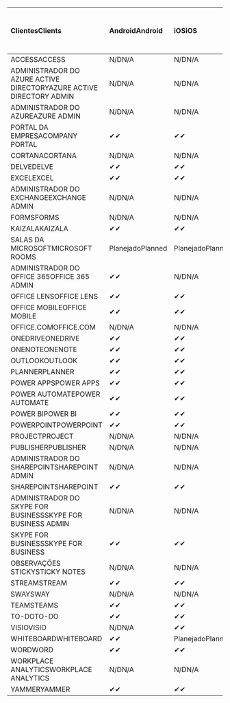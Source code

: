 <!-- This file is generated automatically. Changes made to this file will be overwritten.-->
|<span data-ttu-id="95ac7-101">Clientes</span><span class="sxs-lookup"><span data-stu-id="95ac7-101">Clients</span></span>|<span data-ttu-id="95ac7-102">Android</span><span class="sxs-lookup"><span data-stu-id="95ac7-102">Android</span></span>|<span data-ttu-id="95ac7-103">iOS</span><span class="sxs-lookup"><span data-stu-id="95ac7-103">iOS</span></span>|<span data-ttu-id="95ac7-104">Mac</span><span class="sxs-lookup"><span data-stu-id="95ac7-104">Mac</span></span>|<span data-ttu-id="95ac7-105">Windows 10</span><span class="sxs-lookup"><span data-stu-id="95ac7-105">Windows 10</span></span><br><span data-ttu-id="95ac7-106">Desktop</span><span class="sxs-lookup"><span data-stu-id="95ac7-106">Desktop</span></span>|<span data-ttu-id="95ac7-107">Windows 10</span><span class="sxs-lookup"><span data-stu-id="95ac7-107">Windows 10</span></span><br><span data-ttu-id="95ac7-108">Aplicativos modernos</span><span class="sxs-lookup"><span data-stu-id="95ac7-108">Modern Apps</span></span>|
|:-|:-|:-|:-|:-|:-|
|<span data-ttu-id="95ac7-109">ACCESS</span><span class="sxs-lookup"><span data-stu-id="95ac7-109">ACCESS</span></span>|<span data-ttu-id="95ac7-110">N/D</span><span class="sxs-lookup"><span data-stu-id="95ac7-110">N/A</span></span>|<span data-ttu-id="95ac7-111">N/D</span><span class="sxs-lookup"><span data-stu-id="95ac7-111">N/A</span></span>|<span data-ttu-id="95ac7-112">N/D</span><span class="sxs-lookup"><span data-stu-id="95ac7-112">N/A</span></span>|<span data-ttu-id="95ac7-113">✔</span><span class="sxs-lookup"><span data-stu-id="95ac7-113">✔</span></span>|<span data-ttu-id="95ac7-114">N/D</span><span class="sxs-lookup"><span data-stu-id="95ac7-114">N/A</span></span>|
|<span data-ttu-id="95ac7-115">ADMINISTRADOR DO AZURE ACTIVE DIRECTORY</span><span class="sxs-lookup"><span data-stu-id="95ac7-115">AZURE ACTIVE DIRECTORY ADMIN</span></span>|<span data-ttu-id="95ac7-116">N/D</span><span class="sxs-lookup"><span data-stu-id="95ac7-116">N/A</span></span>|<span data-ttu-id="95ac7-117">N/D</span><span class="sxs-lookup"><span data-stu-id="95ac7-117">N/A</span></span>|<span data-ttu-id="95ac7-118">N/D</span><span class="sxs-lookup"><span data-stu-id="95ac7-118">N/A</span></span>|<span data-ttu-id="95ac7-119">✔</span><span class="sxs-lookup"><span data-stu-id="95ac7-119">✔</span></span>|<span data-ttu-id="95ac7-120">N/D</span><span class="sxs-lookup"><span data-stu-id="95ac7-120">N/A</span></span>|
|<span data-ttu-id="95ac7-121">ADMINISTRADOR DO AZURE</span><span class="sxs-lookup"><span data-stu-id="95ac7-121">AZURE ADMIN</span></span>|<span data-ttu-id="95ac7-122">N/D</span><span class="sxs-lookup"><span data-stu-id="95ac7-122">N/A</span></span>|<span data-ttu-id="95ac7-123">N/D</span><span class="sxs-lookup"><span data-stu-id="95ac7-123">N/A</span></span>|<span data-ttu-id="95ac7-124">N/D</span><span class="sxs-lookup"><span data-stu-id="95ac7-124">N/A</span></span>|<span data-ttu-id="95ac7-125">N/D</span><span class="sxs-lookup"><span data-stu-id="95ac7-125">N/A</span></span>|<span data-ttu-id="95ac7-126">N/D</span><span class="sxs-lookup"><span data-stu-id="95ac7-126">N/A</span></span>|
|<span data-ttu-id="95ac7-127">PORTAL DA EMPRESA</span><span class="sxs-lookup"><span data-stu-id="95ac7-127">COMPANY PORTAL</span></span>|<span data-ttu-id="95ac7-128">✔</span><span class="sxs-lookup"><span data-stu-id="95ac7-128">✔</span></span>|<span data-ttu-id="95ac7-129">✔</span><span class="sxs-lookup"><span data-stu-id="95ac7-129">✔</span></span>|<span data-ttu-id="95ac7-130">✔</span><span class="sxs-lookup"><span data-stu-id="95ac7-130">✔</span></span>|<span data-ttu-id="95ac7-131">N/D</span><span class="sxs-lookup"><span data-stu-id="95ac7-131">N/A</span></span>|<span data-ttu-id="95ac7-132">✔</span><span class="sxs-lookup"><span data-stu-id="95ac7-132">✔</span></span>|
|<span data-ttu-id="95ac7-133">CORTANA</span><span class="sxs-lookup"><span data-stu-id="95ac7-133">CORTANA</span></span>|<span data-ttu-id="95ac7-134">N/D</span><span class="sxs-lookup"><span data-stu-id="95ac7-134">N/A</span></span>|<span data-ttu-id="95ac7-135">N/D</span><span class="sxs-lookup"><span data-stu-id="95ac7-135">N/A</span></span>|<span data-ttu-id="95ac7-136">N/D</span><span class="sxs-lookup"><span data-stu-id="95ac7-136">N/A</span></span>|<span data-ttu-id="95ac7-137">N/D</span><span class="sxs-lookup"><span data-stu-id="95ac7-137">N/A</span></span>|<span data-ttu-id="95ac7-138">✔</span><span class="sxs-lookup"><span data-stu-id="95ac7-138">✔</span></span>|
|<span data-ttu-id="95ac7-139">DELVE</span><span class="sxs-lookup"><span data-stu-id="95ac7-139">DELVE</span></span>|<span data-ttu-id="95ac7-140">✔</span><span class="sxs-lookup"><span data-stu-id="95ac7-140">✔</span></span>|<span data-ttu-id="95ac7-141">✔</span><span class="sxs-lookup"><span data-stu-id="95ac7-141">✔</span></span>|<span data-ttu-id="95ac7-142">N/D</span><span class="sxs-lookup"><span data-stu-id="95ac7-142">N/A</span></span>|<span data-ttu-id="95ac7-143">N/D</span><span class="sxs-lookup"><span data-stu-id="95ac7-143">N/A</span></span>|<span data-ttu-id="95ac7-144">N/D</span><span class="sxs-lookup"><span data-stu-id="95ac7-144">N/A</span></span>|
|<span data-ttu-id="95ac7-145">EXCEL</span><span class="sxs-lookup"><span data-stu-id="95ac7-145">EXCEL</span></span>|<span data-ttu-id="95ac7-146">✔</span><span class="sxs-lookup"><span data-stu-id="95ac7-146">✔</span></span>|<span data-ttu-id="95ac7-147">✔</span><span class="sxs-lookup"><span data-stu-id="95ac7-147">✔</span></span>|<span data-ttu-id="95ac7-148">✔</span><span class="sxs-lookup"><span data-stu-id="95ac7-148">✔</span></span>|<span data-ttu-id="95ac7-149">✔</span><span class="sxs-lookup"><span data-stu-id="95ac7-149">✔</span></span>|<span data-ttu-id="95ac7-150">✔</span><span class="sxs-lookup"><span data-stu-id="95ac7-150">✔</span></span>|
|<span data-ttu-id="95ac7-151">ADMINISTRADOR DO EXCHANGE</span><span class="sxs-lookup"><span data-stu-id="95ac7-151">EXCHANGE ADMIN</span></span>|<span data-ttu-id="95ac7-152">N/D</span><span class="sxs-lookup"><span data-stu-id="95ac7-152">N/A</span></span>|<span data-ttu-id="95ac7-153">N/D</span><span class="sxs-lookup"><span data-stu-id="95ac7-153">N/A</span></span>|<span data-ttu-id="95ac7-154">N/D</span><span class="sxs-lookup"><span data-stu-id="95ac7-154">N/A</span></span>|<span data-ttu-id="95ac7-155">✔</span><span class="sxs-lookup"><span data-stu-id="95ac7-155">✔</span></span>|<span data-ttu-id="95ac7-156">N/D</span><span class="sxs-lookup"><span data-stu-id="95ac7-156">N/A</span></span>|
|<span data-ttu-id="95ac7-157">FORMS</span><span class="sxs-lookup"><span data-stu-id="95ac7-157">FORMS</span></span>|<span data-ttu-id="95ac7-158">N/D</span><span class="sxs-lookup"><span data-stu-id="95ac7-158">N/A</span></span>|<span data-ttu-id="95ac7-159">N/D</span><span class="sxs-lookup"><span data-stu-id="95ac7-159">N/A</span></span>|<span data-ttu-id="95ac7-160">N/D</span><span class="sxs-lookup"><span data-stu-id="95ac7-160">N/A</span></span>|<span data-ttu-id="95ac7-161">N/D</span><span class="sxs-lookup"><span data-stu-id="95ac7-161">N/A</span></span>|<span data-ttu-id="95ac7-162">N/D</span><span class="sxs-lookup"><span data-stu-id="95ac7-162">N/A</span></span>|
|<span data-ttu-id="95ac7-163">KAIZALA</span><span class="sxs-lookup"><span data-stu-id="95ac7-163">KAIZALA</span></span>|<span data-ttu-id="95ac7-164">✔</span><span class="sxs-lookup"><span data-stu-id="95ac7-164">✔</span></span>|<span data-ttu-id="95ac7-165">✔</span><span class="sxs-lookup"><span data-stu-id="95ac7-165">✔</span></span>|<span data-ttu-id="95ac7-166">N/D</span><span class="sxs-lookup"><span data-stu-id="95ac7-166">N/A</span></span>|<span data-ttu-id="95ac7-167">N/D</span><span class="sxs-lookup"><span data-stu-id="95ac7-167">N/A</span></span>|<span data-ttu-id="95ac7-168">N/D</span><span class="sxs-lookup"><span data-stu-id="95ac7-168">N/A</span></span>|
|<span data-ttu-id="95ac7-169">SALAS DA MICROSOFT</span><span class="sxs-lookup"><span data-stu-id="95ac7-169">MICROSOFT ROOMS</span></span>|<span data-ttu-id="95ac7-170">Planejado</span><span class="sxs-lookup"><span data-stu-id="95ac7-170">Planned</span></span>|<span data-ttu-id="95ac7-171">Planejado</span><span class="sxs-lookup"><span data-stu-id="95ac7-171">Planned</span></span>|<span data-ttu-id="95ac7-172">N/D</span><span class="sxs-lookup"><span data-stu-id="95ac7-172">N/A</span></span>|<span data-ttu-id="95ac7-173">N/D</span><span class="sxs-lookup"><span data-stu-id="95ac7-173">N/A</span></span>|<span data-ttu-id="95ac7-174">N/D</span><span class="sxs-lookup"><span data-stu-id="95ac7-174">N/A</span></span>|
|<span data-ttu-id="95ac7-175">ADMINISTRADOR DO OFFICE 365</span><span class="sxs-lookup"><span data-stu-id="95ac7-175">OFFICE 365 ADMIN</span></span>|<span data-ttu-id="95ac7-176">✔</span><span class="sxs-lookup"><span data-stu-id="95ac7-176">✔</span></span>|<span data-ttu-id="95ac7-177">N/D</span><span class="sxs-lookup"><span data-stu-id="95ac7-177">N/A</span></span>|<span data-ttu-id="95ac7-178">N/D</span><span class="sxs-lookup"><span data-stu-id="95ac7-178">N/A</span></span>|<span data-ttu-id="95ac7-179">N/D</span><span class="sxs-lookup"><span data-stu-id="95ac7-179">N/A</span></span>|<span data-ttu-id="95ac7-180">N/D</span><span class="sxs-lookup"><span data-stu-id="95ac7-180">N/A</span></span>|
|<span data-ttu-id="95ac7-181">OFFICE LENS</span><span class="sxs-lookup"><span data-stu-id="95ac7-181">OFFICE LENS</span></span>|<span data-ttu-id="95ac7-182">✔</span><span class="sxs-lookup"><span data-stu-id="95ac7-182">✔</span></span>|<span data-ttu-id="95ac7-183">✔</span><span class="sxs-lookup"><span data-stu-id="95ac7-183">✔</span></span>|<span data-ttu-id="95ac7-184">N/D</span><span class="sxs-lookup"><span data-stu-id="95ac7-184">N/A</span></span>|<span data-ttu-id="95ac7-185">N/D</span><span class="sxs-lookup"><span data-stu-id="95ac7-185">N/A</span></span>|<span data-ttu-id="95ac7-186">✔</span><span class="sxs-lookup"><span data-stu-id="95ac7-186">✔</span></span>|
|<span data-ttu-id="95ac7-187">OFFICE MOBILE</span><span class="sxs-lookup"><span data-stu-id="95ac7-187">OFFICE MOBILE</span></span>|<span data-ttu-id="95ac7-188">✔</span><span class="sxs-lookup"><span data-stu-id="95ac7-188">✔</span></span>|<span data-ttu-id="95ac7-189">✔</span><span class="sxs-lookup"><span data-stu-id="95ac7-189">✔</span></span>|<span data-ttu-id="95ac7-190">N/D</span><span class="sxs-lookup"><span data-stu-id="95ac7-190">N/A</span></span>|<span data-ttu-id="95ac7-191">N/D</span><span class="sxs-lookup"><span data-stu-id="95ac7-191">N/A</span></span>|<span data-ttu-id="95ac7-192">N/D</span><span class="sxs-lookup"><span data-stu-id="95ac7-192">N/A</span></span>|
|<span data-ttu-id="95ac7-193">OFFICE.COM</span><span class="sxs-lookup"><span data-stu-id="95ac7-193">OFFICE.COM</span></span>|<span data-ttu-id="95ac7-194">N/D</span><span class="sxs-lookup"><span data-stu-id="95ac7-194">N/A</span></span>|<span data-ttu-id="95ac7-195">N/D</span><span class="sxs-lookup"><span data-stu-id="95ac7-195">N/A</span></span>|<span data-ttu-id="95ac7-196">N/D</span><span class="sxs-lookup"><span data-stu-id="95ac7-196">N/A</span></span>|<span data-ttu-id="95ac7-197">N/D</span><span class="sxs-lookup"><span data-stu-id="95ac7-197">N/A</span></span>|<span data-ttu-id="95ac7-198">✔</span><span class="sxs-lookup"><span data-stu-id="95ac7-198">✔</span></span>|
|<span data-ttu-id="95ac7-199">ONEDRIVE</span><span class="sxs-lookup"><span data-stu-id="95ac7-199">ONEDRIVE</span></span>|<span data-ttu-id="95ac7-200">✔</span><span class="sxs-lookup"><span data-stu-id="95ac7-200">✔</span></span>|<span data-ttu-id="95ac7-201">✔</span><span class="sxs-lookup"><span data-stu-id="95ac7-201">✔</span></span>|<span data-ttu-id="95ac7-202">✔</span><span class="sxs-lookup"><span data-stu-id="95ac7-202">✔</span></span>|<span data-ttu-id="95ac7-203">✔</span><span class="sxs-lookup"><span data-stu-id="95ac7-203">✔</span></span>|<span data-ttu-id="95ac7-204">✔</span><span class="sxs-lookup"><span data-stu-id="95ac7-204">✔</span></span>|
|<span data-ttu-id="95ac7-205">ONENOTE</span><span class="sxs-lookup"><span data-stu-id="95ac7-205">ONENOTE</span></span>|<span data-ttu-id="95ac7-206">✔</span><span class="sxs-lookup"><span data-stu-id="95ac7-206">✔</span></span>|<span data-ttu-id="95ac7-207">✔</span><span class="sxs-lookup"><span data-stu-id="95ac7-207">✔</span></span>|<span data-ttu-id="95ac7-208">✔</span><span class="sxs-lookup"><span data-stu-id="95ac7-208">✔</span></span>|<span data-ttu-id="95ac7-209">✔</span><span class="sxs-lookup"><span data-stu-id="95ac7-209">✔</span></span>|<span data-ttu-id="95ac7-210">✔</span><span class="sxs-lookup"><span data-stu-id="95ac7-210">✔</span></span>|
|<span data-ttu-id="95ac7-211">OUTLOOK</span><span class="sxs-lookup"><span data-stu-id="95ac7-211">OUTLOOK</span></span>|<span data-ttu-id="95ac7-212">✔</span><span class="sxs-lookup"><span data-stu-id="95ac7-212">✔</span></span>|<span data-ttu-id="95ac7-213">✔</span><span class="sxs-lookup"><span data-stu-id="95ac7-213">✔</span></span>|<span data-ttu-id="95ac7-214">✔</span><span class="sxs-lookup"><span data-stu-id="95ac7-214">✔</span></span>|<span data-ttu-id="95ac7-215">✔</span><span class="sxs-lookup"><span data-stu-id="95ac7-215">✔</span></span>|<span data-ttu-id="95ac7-216">✔</span><span class="sxs-lookup"><span data-stu-id="95ac7-216">✔</span></span>|
|<span data-ttu-id="95ac7-217">PLANNER</span><span class="sxs-lookup"><span data-stu-id="95ac7-217">PLANNER</span></span>|<span data-ttu-id="95ac7-218">✔</span><span class="sxs-lookup"><span data-stu-id="95ac7-218">✔</span></span>|<span data-ttu-id="95ac7-219">✔</span><span class="sxs-lookup"><span data-stu-id="95ac7-219">✔</span></span>|<span data-ttu-id="95ac7-220">N/D</span><span class="sxs-lookup"><span data-stu-id="95ac7-220">N/A</span></span>|<span data-ttu-id="95ac7-221">N/D</span><span class="sxs-lookup"><span data-stu-id="95ac7-221">N/A</span></span>|<span data-ttu-id="95ac7-222">N/D</span><span class="sxs-lookup"><span data-stu-id="95ac7-222">N/A</span></span>|
|<span data-ttu-id="95ac7-223">POWER APPS</span><span class="sxs-lookup"><span data-stu-id="95ac7-223">POWER APPS</span></span>|<span data-ttu-id="95ac7-224">✔</span><span class="sxs-lookup"><span data-stu-id="95ac7-224">✔</span></span>|<span data-ttu-id="95ac7-225">✔</span><span class="sxs-lookup"><span data-stu-id="95ac7-225">✔</span></span>|<span data-ttu-id="95ac7-226">N/D</span><span class="sxs-lookup"><span data-stu-id="95ac7-226">N/A</span></span>|<span data-ttu-id="95ac7-227">N/D</span><span class="sxs-lookup"><span data-stu-id="95ac7-227">N/A</span></span>|<span data-ttu-id="95ac7-228">✔</span><span class="sxs-lookup"><span data-stu-id="95ac7-228">✔</span></span>|
|<span data-ttu-id="95ac7-229">POWER AUTOMATE</span><span class="sxs-lookup"><span data-stu-id="95ac7-229">POWER AUTOMATE</span></span>|<span data-ttu-id="95ac7-230">✔</span><span class="sxs-lookup"><span data-stu-id="95ac7-230">✔</span></span>|<span data-ttu-id="95ac7-231">✔</span><span class="sxs-lookup"><span data-stu-id="95ac7-231">✔</span></span>|<span data-ttu-id="95ac7-232">N/D</span><span class="sxs-lookup"><span data-stu-id="95ac7-232">N/A</span></span>|<span data-ttu-id="95ac7-233">N/D</span><span class="sxs-lookup"><span data-stu-id="95ac7-233">N/A</span></span>|<span data-ttu-id="95ac7-234">N/D</span><span class="sxs-lookup"><span data-stu-id="95ac7-234">N/A</span></span>|
|<span data-ttu-id="95ac7-235">POWER BI</span><span class="sxs-lookup"><span data-stu-id="95ac7-235">POWER BI</span></span>|<span data-ttu-id="95ac7-236">✔</span><span class="sxs-lookup"><span data-stu-id="95ac7-236">✔</span></span>|<span data-ttu-id="95ac7-237">✔</span><span class="sxs-lookup"><span data-stu-id="95ac7-237">✔</span></span>|<span data-ttu-id="95ac7-238">N/D</span><span class="sxs-lookup"><span data-stu-id="95ac7-238">N/A</span></span>|<span data-ttu-id="95ac7-239">✔</span><span class="sxs-lookup"><span data-stu-id="95ac7-239">✔</span></span>|<span data-ttu-id="95ac7-240">✔</span><span class="sxs-lookup"><span data-stu-id="95ac7-240">✔</span></span>|
|<span data-ttu-id="95ac7-241">POWERPOINT</span><span class="sxs-lookup"><span data-stu-id="95ac7-241">POWERPOINT</span></span>|<span data-ttu-id="95ac7-242">✔</span><span class="sxs-lookup"><span data-stu-id="95ac7-242">✔</span></span>|<span data-ttu-id="95ac7-243">✔</span><span class="sxs-lookup"><span data-stu-id="95ac7-243">✔</span></span>|<span data-ttu-id="95ac7-244">✔</span><span class="sxs-lookup"><span data-stu-id="95ac7-244">✔</span></span>|<span data-ttu-id="95ac7-245">✔</span><span class="sxs-lookup"><span data-stu-id="95ac7-245">✔</span></span>|<span data-ttu-id="95ac7-246">✔</span><span class="sxs-lookup"><span data-stu-id="95ac7-246">✔</span></span>|
|<span data-ttu-id="95ac7-247">PROJECT</span><span class="sxs-lookup"><span data-stu-id="95ac7-247">PROJECT</span></span>|<span data-ttu-id="95ac7-248">N/D</span><span class="sxs-lookup"><span data-stu-id="95ac7-248">N/A</span></span>|<span data-ttu-id="95ac7-249">N/D</span><span class="sxs-lookup"><span data-stu-id="95ac7-249">N/A</span></span>|<span data-ttu-id="95ac7-250">N/D</span><span class="sxs-lookup"><span data-stu-id="95ac7-250">N/A</span></span>|<span data-ttu-id="95ac7-251">✔</span><span class="sxs-lookup"><span data-stu-id="95ac7-251">✔</span></span>|<span data-ttu-id="95ac7-252">N/D</span><span class="sxs-lookup"><span data-stu-id="95ac7-252">N/A</span></span>|
|<span data-ttu-id="95ac7-253">PUBLISHER</span><span class="sxs-lookup"><span data-stu-id="95ac7-253">PUBLISHER</span></span>|<span data-ttu-id="95ac7-254">N/D</span><span class="sxs-lookup"><span data-stu-id="95ac7-254">N/A</span></span>|<span data-ttu-id="95ac7-255">N/D</span><span class="sxs-lookup"><span data-stu-id="95ac7-255">N/A</span></span>|<span data-ttu-id="95ac7-256">N/D</span><span class="sxs-lookup"><span data-stu-id="95ac7-256">N/A</span></span>|<span data-ttu-id="95ac7-257">✔</span><span class="sxs-lookup"><span data-stu-id="95ac7-257">✔</span></span>|<span data-ttu-id="95ac7-258">N/D</span><span class="sxs-lookup"><span data-stu-id="95ac7-258">N/A</span></span>|
|<span data-ttu-id="95ac7-259">ADMINISTRADOR DO SHAREPOINT</span><span class="sxs-lookup"><span data-stu-id="95ac7-259">SHAREPOINT ADMIN</span></span>|<span data-ttu-id="95ac7-260">N/D</span><span class="sxs-lookup"><span data-stu-id="95ac7-260">N/A</span></span>|<span data-ttu-id="95ac7-261">N/D</span><span class="sxs-lookup"><span data-stu-id="95ac7-261">N/A</span></span>|<span data-ttu-id="95ac7-262">N/D</span><span class="sxs-lookup"><span data-stu-id="95ac7-262">N/A</span></span>|<span data-ttu-id="95ac7-263">✔</span><span class="sxs-lookup"><span data-stu-id="95ac7-263">✔</span></span>|<span data-ttu-id="95ac7-264">N/D</span><span class="sxs-lookup"><span data-stu-id="95ac7-264">N/A</span></span>|
|<span data-ttu-id="95ac7-265">SHAREPOINT</span><span class="sxs-lookup"><span data-stu-id="95ac7-265">SHAREPOINT</span></span>|<span data-ttu-id="95ac7-266">✔</span><span class="sxs-lookup"><span data-stu-id="95ac7-266">✔</span></span>|<span data-ttu-id="95ac7-267">✔</span><span class="sxs-lookup"><span data-stu-id="95ac7-267">✔</span></span>|<span data-ttu-id="95ac7-268">N/D</span><span class="sxs-lookup"><span data-stu-id="95ac7-268">N/A</span></span>|<span data-ttu-id="95ac7-269">N/D</span><span class="sxs-lookup"><span data-stu-id="95ac7-269">N/A</span></span>|<span data-ttu-id="95ac7-270">N/D</span><span class="sxs-lookup"><span data-stu-id="95ac7-270">N/A</span></span>|
|<span data-ttu-id="95ac7-271">ADMINISTRADOR DO SKYPE FOR BUSINESS</span><span class="sxs-lookup"><span data-stu-id="95ac7-271">SKYPE FOR BUSINESS ADMIN</span></span>|<span data-ttu-id="95ac7-272">N/D</span><span class="sxs-lookup"><span data-stu-id="95ac7-272">N/A</span></span>|<span data-ttu-id="95ac7-273">N/D</span><span class="sxs-lookup"><span data-stu-id="95ac7-273">N/A</span></span>|<span data-ttu-id="95ac7-274">N/D</span><span class="sxs-lookup"><span data-stu-id="95ac7-274">N/A</span></span>|<span data-ttu-id="95ac7-275">✔</span><span class="sxs-lookup"><span data-stu-id="95ac7-275">✔</span></span>|<span data-ttu-id="95ac7-276">N/D</span><span class="sxs-lookup"><span data-stu-id="95ac7-276">N/A</span></span>|
|<span data-ttu-id="95ac7-277">SKYPE FOR BUSINESS</span><span class="sxs-lookup"><span data-stu-id="95ac7-277">SKYPE FOR BUSINESS</span></span>|<span data-ttu-id="95ac7-278">✔</span><span class="sxs-lookup"><span data-stu-id="95ac7-278">✔</span></span>|<span data-ttu-id="95ac7-279">✔</span><span class="sxs-lookup"><span data-stu-id="95ac7-279">✔</span></span>|<span data-ttu-id="95ac7-280">✔</span><span class="sxs-lookup"><span data-stu-id="95ac7-280">✔</span></span>|<span data-ttu-id="95ac7-281">✔</span><span class="sxs-lookup"><span data-stu-id="95ac7-281">✔</span></span>|<span data-ttu-id="95ac7-282">N/D</span><span class="sxs-lookup"><span data-stu-id="95ac7-282">N/A</span></span>|
|<span data-ttu-id="95ac7-283">OBSERVAÇÕES STICKY</span><span class="sxs-lookup"><span data-stu-id="95ac7-283">STICKY NOTES</span></span>|<span data-ttu-id="95ac7-284">N/D</span><span class="sxs-lookup"><span data-stu-id="95ac7-284">N/A</span></span>|<span data-ttu-id="95ac7-285">N/D</span><span class="sxs-lookup"><span data-stu-id="95ac7-285">N/A</span></span>|<span data-ttu-id="95ac7-286">N/D</span><span class="sxs-lookup"><span data-stu-id="95ac7-286">N/A</span></span>|<span data-ttu-id="95ac7-287">N/D</span><span class="sxs-lookup"><span data-stu-id="95ac7-287">N/A</span></span>|<span data-ttu-id="95ac7-288">✔</span><span class="sxs-lookup"><span data-stu-id="95ac7-288">✔</span></span>|
|<span data-ttu-id="95ac7-289">STREAM</span><span class="sxs-lookup"><span data-stu-id="95ac7-289">STREAM</span></span>|<span data-ttu-id="95ac7-290">✔</span><span class="sxs-lookup"><span data-stu-id="95ac7-290">✔</span></span>|<span data-ttu-id="95ac7-291">✔</span><span class="sxs-lookup"><span data-stu-id="95ac7-291">✔</span></span>|<span data-ttu-id="95ac7-292">N/D</span><span class="sxs-lookup"><span data-stu-id="95ac7-292">N/A</span></span>|<span data-ttu-id="95ac7-293">N/D</span><span class="sxs-lookup"><span data-stu-id="95ac7-293">N/A</span></span>|<span data-ttu-id="95ac7-294">N/D</span><span class="sxs-lookup"><span data-stu-id="95ac7-294">N/A</span></span>|
|<span data-ttu-id="95ac7-295">SWAY</span><span class="sxs-lookup"><span data-stu-id="95ac7-295">SWAY</span></span>|<span data-ttu-id="95ac7-296">N/D</span><span class="sxs-lookup"><span data-stu-id="95ac7-296">N/A</span></span>|<span data-ttu-id="95ac7-297">N/D</span><span class="sxs-lookup"><span data-stu-id="95ac7-297">N/A</span></span>|<span data-ttu-id="95ac7-298">N/D</span><span class="sxs-lookup"><span data-stu-id="95ac7-298">N/A</span></span>|<span data-ttu-id="95ac7-299">N/D</span><span class="sxs-lookup"><span data-stu-id="95ac7-299">N/A</span></span>|<span data-ttu-id="95ac7-300">✔</span><span class="sxs-lookup"><span data-stu-id="95ac7-300">✔</span></span>|
|<span data-ttu-id="95ac7-301">TEAMS</span><span class="sxs-lookup"><span data-stu-id="95ac7-301">TEAMS</span></span>|<span data-ttu-id="95ac7-302">✔</span><span class="sxs-lookup"><span data-stu-id="95ac7-302">✔</span></span>|<span data-ttu-id="95ac7-303">✔</span><span class="sxs-lookup"><span data-stu-id="95ac7-303">✔</span></span>|<span data-ttu-id="95ac7-304">✔</span><span class="sxs-lookup"><span data-stu-id="95ac7-304">✔</span></span>|<span data-ttu-id="95ac7-305">Planejado</span><span class="sxs-lookup"><span data-stu-id="95ac7-305">Planned</span></span>|<span data-ttu-id="95ac7-306">N/D</span><span class="sxs-lookup"><span data-stu-id="95ac7-306">N/A</span></span>|
|<span data-ttu-id="95ac7-307">TO-DO</span><span class="sxs-lookup"><span data-stu-id="95ac7-307">TO-DO</span></span>|<span data-ttu-id="95ac7-308">✔</span><span class="sxs-lookup"><span data-stu-id="95ac7-308">✔</span></span>|<span data-ttu-id="95ac7-309">✔</span><span class="sxs-lookup"><span data-stu-id="95ac7-309">✔</span></span>|<span data-ttu-id="95ac7-310">✔</span><span class="sxs-lookup"><span data-stu-id="95ac7-310">✔</span></span>|<span data-ttu-id="95ac7-311">N/D</span><span class="sxs-lookup"><span data-stu-id="95ac7-311">N/A</span></span>|<span data-ttu-id="95ac7-312">✔</span><span class="sxs-lookup"><span data-stu-id="95ac7-312">✔</span></span>|
|<span data-ttu-id="95ac7-313">VISIO</span><span class="sxs-lookup"><span data-stu-id="95ac7-313">VISIO</span></span>|<span data-ttu-id="95ac7-314">N/D</span><span class="sxs-lookup"><span data-stu-id="95ac7-314">N/A</span></span>|<span data-ttu-id="95ac7-315">✔</span><span class="sxs-lookup"><span data-stu-id="95ac7-315">✔</span></span>|<span data-ttu-id="95ac7-316">N/D</span><span class="sxs-lookup"><span data-stu-id="95ac7-316">N/A</span></span>|<span data-ttu-id="95ac7-317">✔</span><span class="sxs-lookup"><span data-stu-id="95ac7-317">✔</span></span>|<span data-ttu-id="95ac7-318">N/D</span><span class="sxs-lookup"><span data-stu-id="95ac7-318">N/A</span></span>|
|<span data-ttu-id="95ac7-319">WHITEBOARD</span><span class="sxs-lookup"><span data-stu-id="95ac7-319">WHITEBOARD</span></span>|<span data-ttu-id="95ac7-320">✔</span><span class="sxs-lookup"><span data-stu-id="95ac7-320">✔</span></span>|<span data-ttu-id="95ac7-321">Planejado</span><span class="sxs-lookup"><span data-stu-id="95ac7-321">Planned</span></span>|<span data-ttu-id="95ac7-322">N/D</span><span class="sxs-lookup"><span data-stu-id="95ac7-322">N/A</span></span>|<span data-ttu-id="95ac7-323">N/D</span><span class="sxs-lookup"><span data-stu-id="95ac7-323">N/A</span></span>|<span data-ttu-id="95ac7-324">✔</span><span class="sxs-lookup"><span data-stu-id="95ac7-324">✔</span></span>|
|<span data-ttu-id="95ac7-325">WORD</span><span class="sxs-lookup"><span data-stu-id="95ac7-325">WORD</span></span>|<span data-ttu-id="95ac7-326">✔</span><span class="sxs-lookup"><span data-stu-id="95ac7-326">✔</span></span>|<span data-ttu-id="95ac7-327">✔</span><span class="sxs-lookup"><span data-stu-id="95ac7-327">✔</span></span>|<span data-ttu-id="95ac7-328">✔</span><span class="sxs-lookup"><span data-stu-id="95ac7-328">✔</span></span>|<span data-ttu-id="95ac7-329">✔</span><span class="sxs-lookup"><span data-stu-id="95ac7-329">✔</span></span>|<span data-ttu-id="95ac7-330">✔</span><span class="sxs-lookup"><span data-stu-id="95ac7-330">✔</span></span>|
|<span data-ttu-id="95ac7-331">WORKPLACE ANALYTICS</span><span class="sxs-lookup"><span data-stu-id="95ac7-331">WORKPLACE ANALYTICS</span></span>|<span data-ttu-id="95ac7-332">N/D</span><span class="sxs-lookup"><span data-stu-id="95ac7-332">N/A</span></span>|<span data-ttu-id="95ac7-333">N/D</span><span class="sxs-lookup"><span data-stu-id="95ac7-333">N/A</span></span>|<span data-ttu-id="95ac7-334">N/D</span><span class="sxs-lookup"><span data-stu-id="95ac7-334">N/A</span></span>|<span data-ttu-id="95ac7-335">N/D</span><span class="sxs-lookup"><span data-stu-id="95ac7-335">N/A</span></span>|<span data-ttu-id="95ac7-336">N/D</span><span class="sxs-lookup"><span data-stu-id="95ac7-336">N/A</span></span>|
|<span data-ttu-id="95ac7-337">YAMMER</span><span class="sxs-lookup"><span data-stu-id="95ac7-337">YAMMER</span></span>|<span data-ttu-id="95ac7-338">✔</span><span class="sxs-lookup"><span data-stu-id="95ac7-338">✔</span></span>|<span data-ttu-id="95ac7-339">✔</span><span class="sxs-lookup"><span data-stu-id="95ac7-339">✔</span></span>|<span data-ttu-id="95ac7-340">Planejado</span><span class="sxs-lookup"><span data-stu-id="95ac7-340">Planned</span></span>|<span data-ttu-id="95ac7-341">Planejado</span><span class="sxs-lookup"><span data-stu-id="95ac7-341">Planned</span></span>|<span data-ttu-id="95ac7-342">N/D</span><span class="sxs-lookup"><span data-stu-id="95ac7-342">N/A</span></span>|

